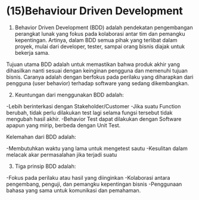 
# (15)Behaviour Driven Development

1. Behavior Driven Development (BDD) adalah pendekatan pengembangan perangkat lunak yang fokus pada kolaborasi antar tim dan pemangku kepentingan.  Artinya, dalam BDD semua pihak yang terlibat dalam proyek, mulai dari developer, tester, sampai orang bisnis diajak untuk bekerja sama.

Tujuan utama BDD adalah untuk memastikan bahwa produk akhir yang dihasilkan nanti sesuai dengan keinginan pengguna dan memenuhi tujuan bisnis.  Caranya adalah dengan berfokus pada perilaku yang diharapkan dari pengguna (user behavior) terhadap software yang sedang dikembangkan.

2. Keuntungan dari menggunakan BDD adalah:

-Lebih berinterkasi dengan Stakeholder/Customer
-Jika suatu Function berubah, tidak perlu dilakukan test lagi selama fungsi tersebut tidak mengubah hasil akhir.
-Behavior Test dapat dilakukan dengan Software apapun yang mirip, berbeda dengan Unit Test.

Kelemahan dari BDD adalah:

-Membutuhkan waktu yang lama untuk mengetest sautu
-Kesulitan dalam melacak akar permasalahan jika terjadi suatu

3. Tiga prinsip BDD adalah:

-Fokus pada perilaku atau hasil yang diinginkan
-Kolaborasi antara pengembang, penguji, dan pemangku kepentingan bisnis
-Penggunaan bahasa yang sama untuk komunikasi dan pemahaman.